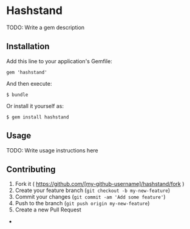 # Hashstand

TODO: Write a gem description

## Installation

Add this line to your application's Gemfile:

    gem 'hashstand'

And then execute:

    $ bundle

Or install it yourself as:

    $ gem install hashstand

## Usage

TODO: Write usage instructions here

## Contributing

1. Fork it ( https://github.com/[my-github-username]/hashstand/fork )
2. Create your feature branch (`git checkout -b my-new-feature`)
3. Commit your changes (`git commit -am 'Add some feature'`)
4. Push to the branch (`git push origin my-new-feature`)
5. Create a new Pull Request

-
